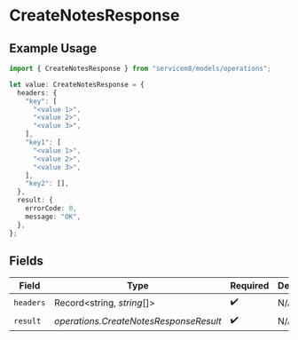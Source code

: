 # CreateNotesResponse

## Example Usage

```typescript
import { CreateNotesResponse } from "servicem8/models/operations";

let value: CreateNotesResponse = {
  headers: {
    "key": [
      "<value 1>",
      "<value 2>",
      "<value 3>",
    ],
    "key1": [
      "<value 1>",
      "<value 2>",
      "<value 3>",
    ],
    "key2": [],
  },
  result: {
    errorCode: 0,
    message: "OK",
  },
};
```

## Fields

| Field                                  | Type                                   | Required                               | Description                            |
| -------------------------------------- | -------------------------------------- | -------------------------------------- | -------------------------------------- |
| `headers`                              | Record<string, *string*[]>             | :heavy_check_mark:                     | N/A                                    |
| `result`                               | *operations.CreateNotesResponseResult* | :heavy_check_mark:                     | N/A                                    |